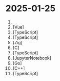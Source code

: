 # 2025-01-25

1. [](https://github.comundefined "") 
2. [](https://github.comundefined "Collection of handy online tools for developers, with great UX.") [Vue]
3. [](https://github.comundefined "A one-of-a-kind resume builder that keeps your privacy in mind. Completely secure, customizable, portable, open-source and free forever. Try it out today!") [TypeScript]
4. [](https://github.comundefined "An AI web browsing framework focused on simplicity and extensibility.") [TypeScript]
5. [](https://github.comundefined "Lightpanda: the headless browser designed for AI and automation") [Zig]
6. [](https://github.comundefined "The PHP Interpreter") [C]
7. [](https://github.comundefined "Get started quickly with Next.js, Postgres, Stripe, and shadcn/ui.") [TypeScript]
8. [](https://github.comundefined "This is a repo with links to everything you'd ever want to learn about data engineering") [JupyterNotebook]
9. [](https://github.comundefined "Compile shell scripts to static binaries.") [Go]
10. [](https://github.comundefined "PlayStation 4 emulator for Windows, Linux and macOS written in C++") [C++]
11. [](https://github.comundefined "Storybook is the industry standard workshop for building, documenting, and testing UI components in isolation") [TypeScript]
